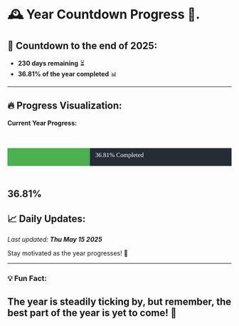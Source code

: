 
# &#x1F570; **Year Countdown Progress** &#x1F389;.

## &#x1F4C5; Countdown to the end of 2025:
- **230 days remaining** &#x23F3;
- **36.81% of the year completed** &#x1F4CA;

---

## &#x1F525; **Progress Visualization**:

**Current Year Progress:**

<br><br>
![Progress Bar](https://raw.githubusercontent.com/dayanidigv/year-countdown-progress/main/progress-bar.svg)
<br><br>

**36.81%**
---

## &#x1F4C8; **Daily Updates**:

_Last updated: **Thu May 15 2025**_

Stay motivated as the year progresses! &#x1F680;

--- 

### &#x1F4A1; **Fun Fact:**
The year is steadily ticking by, but remember, the best part of the year is yet to come! &#x1F31F;
---

